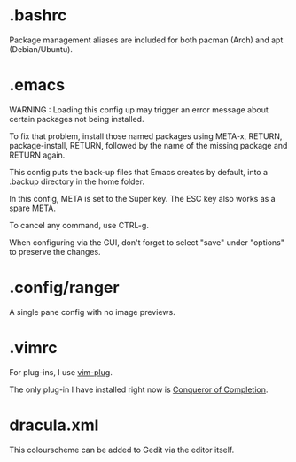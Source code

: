 # .bashrc

Package management aliases are included for both pacman (Arch) and apt (Debian/Ubuntu).

# .emacs

WARNING : Loading this config up may trigger an error message about certain packages not being installed.

To fix that problem, install those named packages using META-x, RETURN, package-install, RETURN, followed by the name of the missing package and RETURN again.

This config puts the back-up files that Emacs creates by default, into a .backup directory in the home folder.

In this config, META is set to the Super key. The ESC key also works as a spare META.

To cancel any command, use CTRL-g.

When configuring via the GUI, don't forget to select "save" under "options" to preserve the changes.

# .config/ranger

A single pane config with no image previews.

# .vimrc

For plug-ins, I use [vim-plug](https://www.youtube.com/watch?v=nDv9iPv_8R4).

The only plug-in I have installed right now is [Conqueror of Completion](https://github.com/neoclide/coc.nvim/wiki/Install-coc.nvim).

# dracula.xml

This colourscheme can be added to Gedit via the editor itself.
